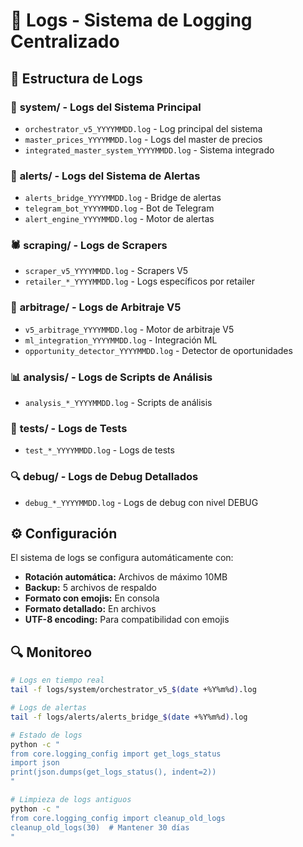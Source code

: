# 📂 Logs - Sistema de Logging Centralizado

## 📁 Estructura de Logs

### 🔧 **system/** - Logs del Sistema Principal
- `orchestrator_v5_YYYYMMDD.log` - Log principal del sistema
- `master_prices_YYYYMMDD.log` - Logs del master de precios
- `integrated_master_system_YYYYMMDD.log` - Sistema integrado

### 🔔 **alerts/** - Logs del Sistema de Alertas  
- `alerts_bridge_YYYYMMDD.log` - Bridge de alertas
- `telegram_bot_YYYYMMDD.log` - Bot de Telegram
- `alert_engine_YYYYMMDD.log` - Motor de alertas

### 🕷️ **scraping/** - Logs de Scrapers
- `scraper_v5_YYYYMMDD.log` - Scrapers V5
- `retailer_*_YYYYMMDD.log` - Logs específicos por retailer

### 💎 **arbitrage/** - Logs de Arbitraje V5
- `v5_arbitrage_YYYYMMDD.log` - Motor de arbitraje V5
- `ml_integration_YYYYMMDD.log` - Integración ML
- `opportunity_detector_YYYYMMDD.log` - Detector de oportunidades

### 📊 **analysis/** - Logs de Scripts de Análisis
- `analysis_*_YYYYMMDD.log` - Scripts de análisis

### 🧪 **tests/** - Logs de Tests
- `test_*_YYYYMMDD.log` - Logs de tests

### 🔍 **debug/** - Logs de Debug Detallados
- `debug_*_YYYYMMDD.log` - Logs de debug con nivel DEBUG

## ⚙️ Configuración

El sistema de logs se configura automáticamente con:
- **Rotación automática:** Archivos de máximo 10MB
- **Backup:** 5 archivos de respaldo
- **Formato con emojis:** En consola
- **Formato detallado:** En archivos
- **UTF-8 encoding:** Para compatibilidad con emojis

## 🔍 Monitoreo

```bash
# Logs en tiempo real
tail -f logs/system/orchestrator_v5_$(date +%Y%m%d).log

# Logs de alertas
tail -f logs/alerts/alerts_bridge_$(date +%Y%m%d).log

# Estado de logs
python -c "
from core.logging_config import get_logs_status
import json
print(json.dumps(get_logs_status(), indent=2))
"

# Limpieza de logs antiguos
python -c "
from core.logging_config import cleanup_old_logs
cleanup_old_logs(30)  # Mantener 30 días
"
```